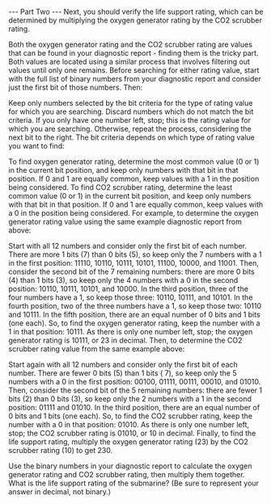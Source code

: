 --- Part Two --- 
Next, you should verify the life support rating, which can be determined by multiplying the oxygen
generator rating by the CO2 scrubber rating.

Both the oxygen generator rating and the CO2 scrubber rating are values that can be found in your diagnostic report -
finding them is the tricky part. Both values are located using a similar process that involves filtering out values
until only one remains. Before searching for either rating value, start with the full list of binary numbers from your
diagnostic report and consider just the first bit of those numbers. Then:

Keep only numbers selected by the bit criteria for the type of rating value for which you are searching. Discard numbers
which do not match the bit criteria. If you only have one number left, stop; this is the rating value for which you are
searching. Otherwise, repeat the process, considering the next bit to the right. The bit criteria depends on which type
of rating value you want to find:

To find oxygen generator rating, determine the most common value (0 or 1) in the current bit position, and keep only
numbers with that bit in that position. If 0 and 1 are equally common, keep values with a 1 in the position being
considered. To find CO2 scrubber rating, determine the least common value (0 or 1) in the current bit position, and keep
only numbers with that bit in that position. If 0 and 1 are equally common, keep values with a 0 in the position being
considered. For example, to determine the oxygen generator rating value using the same example diagnostic report from
above:

Start with all 12 numbers and consider only the first bit of each number. There are more 1 bits (7) than 0 bits (5), so
keep only the 7 numbers with a 1 in the first position: 11110, 10110, 10111, 10101, 11100, 10000, and 11001. Then,
consider the second bit of the 7 remaining numbers: there are more 0 bits (4) than 1 bits (3), so keep only the 4
numbers with a 0 in the second position: 10110, 10111, 10101, and 10000. In the third position, three of the four
numbers have a 1, so keep those three: 10110, 10111, and 10101. In the fourth position, two of the three numbers have a
1, so keep those two: 10110 and 10111. In the fifth position, there are an equal number of 0 bits and 1 bits (one each).
So, to find the oxygen generator rating, keep the number with a 1 in that position: 10111. As there is only one number
left, stop; the oxygen generator rating is 10111, or 23 in decimal. Then, to determine the CO2 scrubber rating value
from the same example above:

Start again with all 12 numbers and consider only the first bit of each number. There are fewer 0 bits (5) than 1 bits (
7), so keep only the 5 numbers with a 0 in the first position: 00100, 01111, 00111, 00010, and 01010. Then, consider the
second bit of the 5 remaining numbers: there are fewer 1 bits (2) than 0 bits (3), so keep only the 2 numbers with a 1
in the second position: 01111 and 01010. In the third position, there are an equal number of 0 bits and 1 bits (one
each). So, to find the CO2 scrubber rating, keep the number with a 0 in that position: 01010. As there is only one
number left, stop; the CO2 scrubber rating is 01010, or 10 in decimal. Finally, to find the life support rating,
multiply the oxygen generator rating (23) by the CO2 scrubber rating (10) to get 230.

Use the binary numbers in your diagnostic report to calculate the oxygen generator rating and CO2 scrubber rating, then
multiply them together. What is the life support rating of the submarine? (Be sure to represent your answer in decimal,
not binary.)